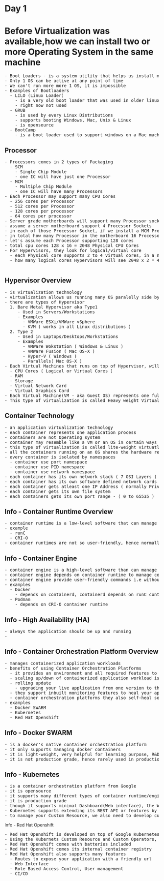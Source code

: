 # Day 1

# Before Virtualization was available,how we can install two or more Operating System in the same machine
<pre>
- Boot Loaders - is a system utility that helps us install many OS ( typically 2 to 4  per laptop/desktop )
- Only 1 OS can be active at any point of time
- We can't run more more 1 OS, it is impossible
- Examples of Bootloaders
  - LILO (Linux Loader)
    - is a very old boot loader that was used in older linux distributions
    - right now not used
  - GRUB 
    - is used by every Linux Distributions
    - supports booting Windows, Mac, Unix & Linux
    - is opensource
  - BootCamp
    - is a boot loader used to support windows on a Mac machine
</pre>  

## Processor
<pre>
- Processors comes in 2 types of Packaging
  - SCM 
    - Single Chip Module
    - one IC will have just one Processor
  - MCM 
    - Multiple Chip Module
    - one IC will have many Processors
- Each Processor may support many CPU Cores
  - 256 cores per Processor
  - 512 cores per Processor
  - 128 cores per processor
  - 64 cores per processor
- Server grade motherboards will support many Processor sockets
- assume a server motherboard support 4 Processor Sockets
- in each of those Processor Socket, if we install a MCM Processor with 4 Processor per IC
- in total how many Processor in the motherboard 16 Processors
- let's assume each Processor supporting 128 cores
- total cpu cores 128 x 16 = 2048 Physical CPU Cores
- For Hypervisors, they look for logical/virtual core
  - each Physical core supports 2 to 4 virtual cores, in a normal processor each physical core supports 2 logical/virtual core
  - how many logical cores Hypervisors will see 2048 x 2 = 4096 Logical/Virtual Cores

</pre>  

## Hypervisor Overview
<pre>
- is virtualization technology
- virtualization allows us running many OS paralelly side by side in the same laptop/desktop/workstation/server
- there are types of Hypervisor
  1. Bare Metal Hypervisor aka Type1 
     - Used in Servers/Workstations
     - Examples
       - VMWare ESXi/VMWare vSphere
       - KVM ( works in all Linux distributions )
  2. Type 2 
     - Used in Laptops/Desktops/Workstations
     - Examples
       - VMWare Wokstation ( Windows & Linux )
       - VMWare Fusion ( Mac OS-X )
       - Hyper-V ( Windows )
       - Parallels( Mac OS-X )
- Each Virtual Machines that runs on top of Hypervisor, will allocated with dedicated
  - CPU Cores ( Logical or Virtual Cores )
  - RAM 
  - Storage
  - Virtual Network Card
  - Virtual Graphics Card
- Each Virtual Machine(VM - aka Guest OS) represents one fully functional Operating System
- This type of virtualization is called Heavy weight Virtualization, the reason being each VM requires dedicated hardware resources
</pre>

## Container Technology
<pre>
- an application virtualization technology
- each container represents one application process
- containers are not Operating system
- container may resemble like a VM or an OS in certain ways but they are just application process
- this type of virtualization is called lite-weight virtuatlization
- all the containers running on an OS shares the hardware resources available to the underlying OS
- every container is isolated by namespaces
  - container use port namespace
  - container use PID namespace
  - container use network namespace
- each container has its own network stack ( 7 OSI Layers )
- each container has its own software defined network cards (NIC)
- each container gets atleast one IP Address ( normally Private IP address )
- each container gets its own file system
- each containers gets its own port range - ( 0 to 65535 )
</pre>

## Info - Container Runtime Overview
<pre>
- container runtime is a low-level software that can manage container images and containers
- example
  - runC
  - CRI-O
- container runtimes are not so user-friendly, hence normally no end-users use this directly
</pre>  

## Info - Container Engine
<pre>
- container engine is a high-level software than can manage container image and containers
- container engine depends on container runtime to manage container images and containers
- container engine provide user-friendly commands i.e without knowing the linux kernel lower level knowledge we can easily create and manage container and images
- examples
  - Docker
    - depends on containerd, containerd depends on runC container runtime internally
  - Podman
    - depends on CRI-O container runtime
</pre>  

## Info - High Availability (HA)
<pre>
- always the application should be up and running
- 
</pre>

## Info - Container Orchestration Platform Overview
<pre>
- manages containerized application workloads
- benefits of using Container Orchestration Platforms
  - it provides an environment and all required features to make your application High Available
  - scaling up/down of containerized application workload is possible based on user traffic
  - rolling update 
    - upgrading your live application from one version to the other without any downtime
  - they support inbuilt monitoring features to heal your application they become unresponsive or faulty
  - container orchestration platforms they also self-heal some of their components goes unresponse or faulty
- examples
  - Docker SWARM
  - Kubernetes
  - Red Hat Openshift
</pre>

## Info - Docker SWARM
<pre>
- is a docker's native container orchestration platform
- it only supports managing docker containers
- it is light-weight, very helpful for learning purpose, R&D, Dev/QA environment
- it is not production grade, hence rarely used in production
</pre>

## Info - Kubernetes
<pre>
- is a container orchestration platform from Google
- it is opensource
- it supports many different types of container runtime/engines
- it is production grade
- though it supports minimal Dashboard(Web interface), the Web interface poses many security issues compared to advantages, hence it is considered only as a command-line tool
- Kubernetes supports extending its REST API or features by defining new Resources using Custom Resource Definitions
- to manage your Custom Resource, we also need to develop custom operators, this way we can add additional functionalities on top of Kubernetes
</pre>

Info - Red Hat Openshift
<pre>
- Red Hat Openshift is developed on top of Google Kubernetes
- Using the Kubernets Custom Resource and Custom Operators, Red Hat Openshift team has added many new features on top of Kubernetes
- Red Hat Openshift comes with batteries included
- Red Hat Openshift comes its internal container registry  
- Red Hat Openshift also supports many features
  - Routes to expose your application with a friendly url
  - Web Interface
  - Role Based Access Control, User management
  - CI/CD 
</pre>
